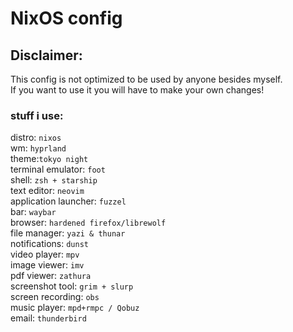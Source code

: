 # NixOS config

## Disclaimer: 

This config is not optimized to be used by anyone besides myself.  
If you want to use it you will have to make your own changes!

### stuff i use: 

distro: `nixos` \
wm: `hyprland` \
theme:`tokyo night` \
terminal emulator: `foot` \
shell: `zsh + starship` \
text editor: `neovim` \
application launcher: `fuzzel` \
bar: `waybar` \
browser: `hardened firefox/librewolf` \
file manager: `yazi & thunar` \
notifications: `dunst` \
video player: `mpv` \
image viewer: `imv` \
pdf viewer: `zathura` \
screenshot tool: `grim + slurp` \
screen recording: `obs` \
music player: `mpd+rmpc / Qobuz` \
email: `thunderbird`
